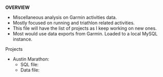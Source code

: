 **OVERVIEW**

- Miscellaneous analysis on Garmin activities data. 
- Mostly focused on running and triathlon related activities.
- This file will have the list of projects as I keep working on new ones.
- Most would use data exports from Garmin. Loaded to a local MySQL instance. 

Projects
- Austin Marathon:
  - SQL file:
  - Data file: 

